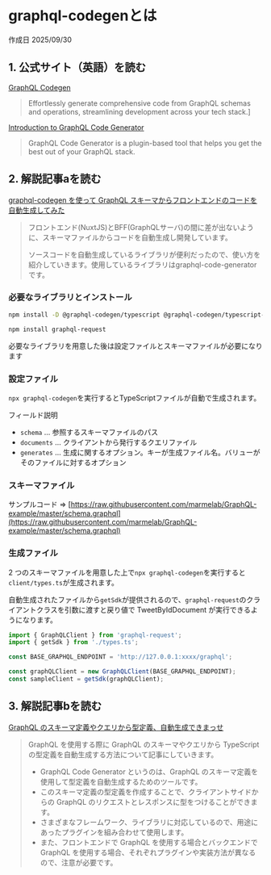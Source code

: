 # graphql-codegenとは

作成日 2025/09/30

## 1. 公式サイト（英語）を読む

[GraphQL Codegen](https://the-guild.dev/graphql/codegen)

> Effortlessly generate comprehensive code from GraphQL schemas and operations, streamlining development across your tech stack.]

[Introduction to GraphQL Code Generator](https://the-guild.dev/graphql/codegen/docs/getting-started)

> GraphQL Code Generator is a plugin-based tool that helps you get the best out of your GraphQL stack.

## 2. 解説記事aを読む

[graphql-codegen を使って GraphQL スキーマからフロントエンドのコードを自動生成してみた](https://zenn.dev/sky/articles/47b86d3387389d)

> フロントエンド(NuxtJS)とBFF(GraphQLサーバ)の間に差が出ないように、スキーマファイルからコードを自動生成し開発しています。
>
> ソースコードを自動生成しているライブラリが便利だったので、使い方を紹介していきます。使用しているライブラリはgraphql-code-generatorです。

### 必要なライブラリとインストール

```bash
npm install -D @graphql-codegen/typescript @graphql-codegen/typescript-graphql-request @graphql-codegen/typescript-operations

npm install graphql-request
```

必要なライブラリを用意した後は設定ファイルとスキーマファイルが必要になります

### 設定ファイル

`npx graphql-codegen`を実行するとTypeScriptファイルが自動で生成されます。

フィールド説明

- `schema` ... 参照するスキーマファイルのパス
- `documents` ... クライアントから発行するクエリファイル
- `generates` ... 生成に関するオプション。キーが生成ファイル名。バリューがそのファイルに対するオプション

### スキーマファイル

サンプルコード => [https://raw.githubusercontent.com/marmelab/GraphQL-example/master/schema.graphql](https://raw.githubusercontent.com/marmelab/GraphQL-example/master/schema.graphql)

### 生成ファイル

2 つのスキーマファイルを用意した上で`npx graphql-codegen`を実行すると`client/types.ts`が生成されます。

自動生成されたファイルから`getSdk`が提供されるので、`graphql-request`のクライアントクラスを引数に渡すと戻り値で TweetByIdDocument が実行できるようになります。

```javascript
import { GraphQLClient } from 'graphql-request';
import { getSdk } from './types.ts';

const BASE_GRAPHQL_ENDPOINT = 'http://127.0.0.1:xxxx/graphql';

const graphQLClient = new GraphQLClient(BASE_GRAPHQL_ENDPOINT);
const sampleClient = getSdk(graphQLClient);
```

## 3. 解説記事bを読む

[GraphQL のスキーマ定義やクエリから型定義、自動生成できまっせ](https://qiita.com/yoshii0110/items/b461e608dc0cff78982e)

> GraphQL を使用する際に GraphQL のスキーマやクエリから TypeScript の型定義を自動生成する方法について記事にしていきます。
>
> - GraphQL Code Generator というのは、GraphQL のスキーマ定義を使用して型定義を自動生成するためのツールです。
> - このスキーマ定義の型定義を作成することで、クライアントサイドからの GraphQL のリクエストとレスポンスに型をつけることができます。
> - さまざまなフレームワーク、ライブラリに対応しているので、用途にあったプラグインを組み合わせて使用します。
> - また、フロントエンドで GraphQL を使用する場合とバックエンドで GraphQL を使用する場合、それぞれプラグインや実装方法が異なるので、注意が必要です。
